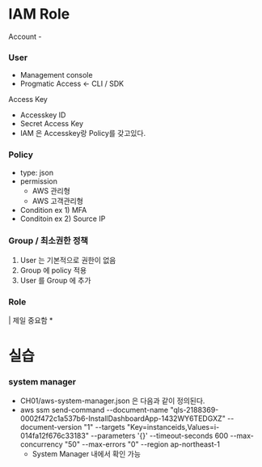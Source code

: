 # IAM Role

Account -

### User
 - Management console
 - Progmatic Access <- CLI / SDK 

Access Key
 - Accesskey ID
 - Secret Access Key
 - IAM 은 Accesskey랑 Policy를 갖고있다.

### Policy
  - type: json
  - permission
     - AWS 관리형
     - AWS 고객관리형
  - Condition ex 1) MFA
  - Conditoin ex 2) Source IP


### Group / 최소권한 정책
1) User 는 기본적으로 권한이 없음
2) Group 에 policy 적용 
3) User 를 Group 에 추가

### Role
| 제일 중요함
* 


# 실습

### system manager
* CH01/aws-system-manager.json 은 다음과 같이 정의된다.
* aws ssm send-command --document-name "qls-2188369-0002f472c1a537b6-InstallDashboardApp-1432WY6TEDGXZ" --document-version "1" --targets "Key=instanceids,Values=i-014fa12f676c33183" --parameters '{}' --timeout-seconds 600 --max-concurrency "50" --max-errors "0" --region ap-northeast-1
  * System Manager 내에서 확인 가능
